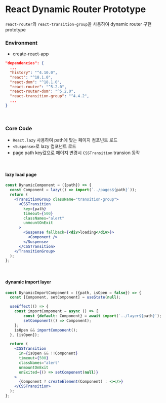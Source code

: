 # React Dynamic Router Prototype

`react-router`와 `react-transition-group`을 사용하여 dynamic router 구현 prototype

### Environment

- create-react-app

```json
"dependencies": {
  ...
  "history": "^4.10.0",
  "react": "^18.1.0",
  "react-dom": "^18.1.0",
  "react-router": "^5.2.0",
  "react-router-dom": "^5.2.0",
  "react-transition-group": "^4.4.2",
  ...
}
```

<br />

### Core Code

- `React.lazy` 사용하여 path에 맞는 페이지 컴포넌트 로드
- `<Suspense>`로 lazy 컴포넌트 로드
- page path key값으로 페이지 변경시 `CSSTransition` transion 동작

<br />

#### lazy load page

```jsx
const DynamicComponent = ({path}) => {
  const Component = lazy(() => import(`../pages${path}`));
  return (
    <TransitionGroup className="transition-group">
      <CSSTransition
        key={path}
        timeout={500}
        classNames="alert"
        unmountOnExit
      >
        <Suspense fallback={<div>loading</div>}>
          <Component />
        </Suspense>
      </CSSTransition>
    </TransitionGroup>
  );
};
```

<br />

#### dynamic import layer

```jsx
const DynamicImportComponent = ({path, isOpen = false}) => {
  const [Component, setComponent] = useState(null);

  useEffect(() => {
    const importComponent = async () => {
        const {default: Component} = await import(`../layer${path}`);
        setComponent(() => Component);
    };
    isOpen && importComponent();
  }, [isOpen]);

  return (
    <CSSTransition
      in={isOpen && !!Component}
      timeout={500}
      classNames="alert"
      unmountOnExit
      onExited={() => setComponent(null)}
    >
      {Component ? createElement(Component) : <></>}
    </CSSTransition>
  );
};
```


